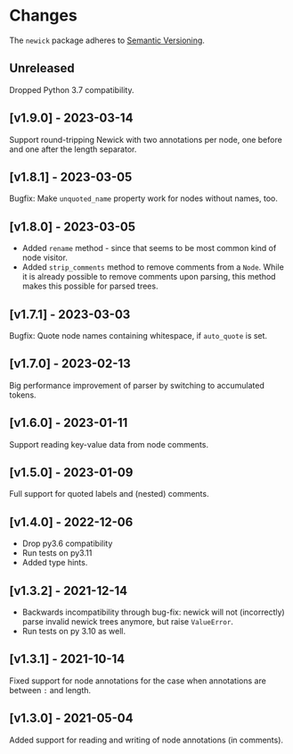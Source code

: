 # Changes

The `newick` package adheres to [Semantic Versioning](http://semver.org/spec/v2.0.0.html).

## Unreleased

Dropped Python 3.7 compatibility.


## [v1.9.0] - 2023-03-14

Support round-tripping Newick with two annotations per node, one before and one after the
length separator.


## [v1.8.1] - 2023-03-05

Bugfix: Make `unquoted_name` property work for nodes without names, too.


## [v1.8.0] - 2023-03-05

- Added `rename` method - since that seems to be most common kind of node visitor.
- Added `strip_comments` method to remove comments from a `Node`. While it is
  already possible to remove comments upon parsing, this method makes this possible
  for parsed trees.


## [v1.7.1] - 2023-03-03

Bugfix: Quote node names containing whitespace, if `auto_quote` is set.


## [v1.7.0] - 2023-02-13

Big performance improvement of parser by switching to accumulated tokens.


## [v1.6.0] - 2023-01-11

Support reading key-value data from node comments.


## [v1.5.0] - 2023-01-09

Full support for quoted labels and (nested) comments.


## [v1.4.0] - 2022-12-06

- Drop py3.6 compatibility
- Run tests on py3.11
- Added type hints.


## [v1.3.2] - 2021-12-14

- Backwards incompatibility through bug-fix: newick will not (incorrectly) parse
  invalid newick trees anymore, but raise `ValueError`.
- Run tests on py 3.10 as well.


## [v1.3.1] - 2021-10-14

Fixed support for node annotations for the case when annotations are between `:` and length.


## [v1.3.0] - 2021-05-04

Added support for reading and writing of node annotations (in comments).
